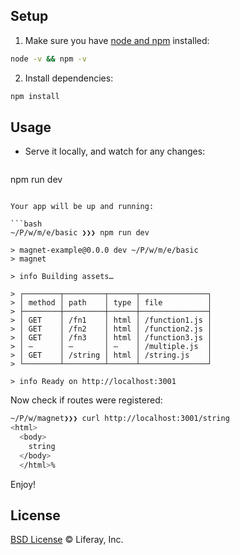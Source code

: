 ## Setup

1. Make sure you have [node and npm](https://nodejs.org/en/download/) installed:

  ```sh
node -v && npm -v
  ```

2. Install dependencies:

  ```sh
npm install
  ```

## Usage

* Serve it locally, and watch for any changes:

  ```
npm run dev
  ```

Your app will be up and running:

```bash
~/P/w/m/e/basic ❯❯❯ npm run dev                                                                                                                

> magnet-example@0.0.0 dev ~/P/w/m/e/basic
> magnet

> info Building assets…

> ┌────────┬─────────┬──────┬───────────────┐
> │ method │ path    │ type │ file          │
> ├────────┼─────────┼──────┼───────────────┤
> │ GET    │ /fn1    │ html │ /function1.js │
> │ GET    │ /fn2    │ html │ /function2.js │
> │ GET    │ /fn3    │ html │ /function3.js │
> │ ―      │ ―       │ ―    │ /multiple.js  │
> │ GET    │ /string │ html │ /string.js    │
> └────────┴─────────┴──────┴───────────────┘

> info Ready on http://localhost:3001
```

Now check if routes were registered:

```bash
~/P/w/magnet❯❯❯ curl http://localhost:3001/string
<html>
  <body>
    string
  </body>
  </html>%
```

Enjoy!

## License

[BSD License](https://github.com/wedeploy/magnet/blob/master/LICENSE.md) © Liferay, Inc.
